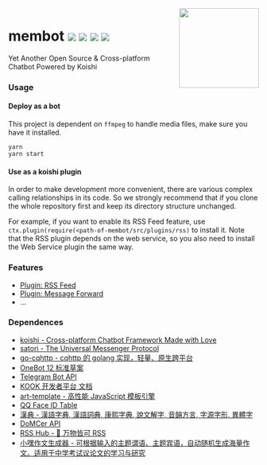 <img align="right" width="160" src="http://q.qlogo.cn/headimg_dl?dst_uin=1470738407&spec=640">

<h1>
membot
<img src="https://img.shields.io/badge/build-passing-brightgreen.svg">
<img src="https://img.shields.io/github/issues/memset0/membot?color=blue">
<img src="https://img.shields.io/github/languages/code-size/memset0/membot?color=blueviolet">
<img src="https://img.shields.io/badge/license-AGPL_V3.0-lightgrey.svg">
</h1>

Yet Another Open Source & Cross-platform Chatbot Powered by Koishi

### Usage

#### Deploy as a bot

This project is dependent on `ffmpeg` to handle media files, make sure you have it installed.

```shell
yarn
yarn start
```

#### Use as a koishi plugin

In order to make development more convenient, there are various complex calling relationships in its code. So we strongly recommend that if you clone the whole repository first and keep its directory structure unchanged.

For example, if you want to enable its RSS Feed feature, use `ctx.plugin(require(<path-of-membot/src/plugins/rss)` to install it. Note that the RSS plugin depends on the web service, so you also need to install the Web Service plugin the same way.

### Features

* [Plugin: RSS Feed](./src/plugins/rss)
* [Plugin: Message Forward](./src/plugins/forward)
* ...

### Dependences

* [koishi - Cross-platform Chatbot Framework Made with Love](https://github.com/koishijs/koishi)
* [satori - The Universal Messenger Protocol](https://github.com/satorijs/satori)
* [go-cqhttp - cqhttp 的 golang 实现，轻量、原生跨平台](https://github.com/Mrs4s/go-cqhttp)
* [OneBot 12 标准草案](https://12.onebot.dev/)
* [Telegram Bot API](https://core.telegram.org/bots/api)
* [KOOK 开发者平台 文档](https://developer.kookapp.cn/doc/intro)
* [art-template - 高性能 JavaScript 模板引擎](https://aui.github.io/art-template/)
* [QQ Face ID Table](https://qq-face.vercel.app/)
* [漢典 - 漢語字典, 漢語詞典, 康熙字典, 說文解字, 音韻方言, 字源字形, 異體字](https://www.zdic.net)
* [DoMCer API](http://api.domcer.com/)
* [RSS Hub - 🍰 万物皆可 RSS](https://docs.rsshub.app/)
* [小嘿作文生成器 - 可根据输入的主题谓语、主题宾语，自动随机生成海量作文。适用于中学考试议论文的学习与研究](https://zuowen.jackjyq.com/)
<!-- * [王斌给您对对联 -_-!](https://ai.binwang.me/couplet/) -->
<!-- * [文学网 - 文言文字典](https://wyw.hwxnet.com/) -->